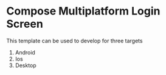 # Compose Multiplatform Login Screen

This template can be used to develop for three targets
1. Android
2. Ios
3. Desktop



